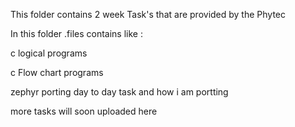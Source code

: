 This folder contains 2 week Task's that are provided by the Phytec 

In this folder .files contains like :

   c logical programs 

   c Flow chart programs 

   zephyr porting day to day task and how i am portting 

more tasks will soon uploaded here 
